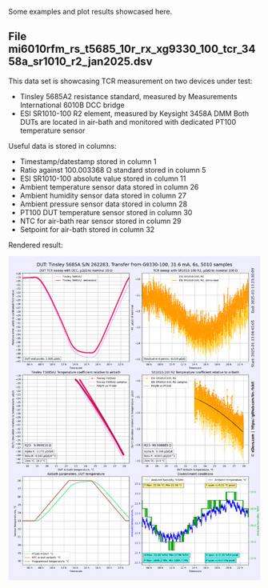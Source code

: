Some examples and plot results showcased here.

File mi6010rfm_rs_t5685_10r_rx_xg9330_100_tcr_3458a_sr1010_r2_jan2025.dsv
---

This data set is showcasing TCR measurement on two devices under test:
* Tinsley 5685A2 resistance standard, measured by Measurements International 6010B DCC bridge
* ESI SR1010-100 R2 element, measured by Keysight 3458A DMM
Both DUTs are located in air-bath and monitored with dedicated PT100 temperature sensor

Useful data is stored in columns:
* Timestamp/datestamp stored in column 1
* Ratio against 100.003368 Ω standard stored in column 5
* ESI SR1010-100 absolute value stored in column 11
* Ambient temperature sensor data stored in column 26
* Ambient humidity sensor data stored in column 27
* Ambient pressure sensor data stored in column 28
* PT100 DUT temperature sensor stored in column 30
* NTC for air-bath rear sensor stored in column 29
* Setpoint for air-bath stored in column 32

Rendered result:

![TC measurement example for Tinsley 5685A2](mi6010rfm_rs_t5685_10r_rx_xg9330_100_tcr_3458a_sr1010_r2_jan2025_1.png)
